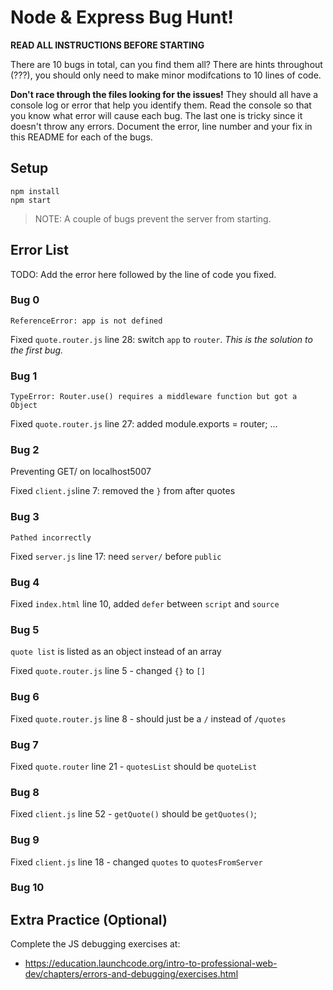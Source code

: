 # Node & Express Bug Hunt!

**READ ALL INSTRUCTIONS BEFORE STARTING**

There are 10 bugs in total, can you find them all? There are hints throughout (???), you should only need to make minor modifcations to 10 lines of code.

**Don't race through the files looking for the issues!** They should all have a console log or error that help you identify them. Read the console so that you know what error will cause each bug. The last one is tricky since it doesn't throw any errors. Document the error, line number and your fix in this README for each of the bugs.

## Setup
```
npm install
npm start
```

> NOTE: A couple of bugs prevent the server from starting.

## Error List

TODO: Add the error here followed by the line of code you fixed.

### Bug 0

`ReferenceError: app is not defined`

Fixed `quote.router.js` line 28: switch `app` to `router`. _This is the solution to the first bug._

### Bug 1

`TypeError: Router.use() requires a middleware function but got a Object`

Fixed `quote.router.js` line 27:  added module.exports = router;
...

### Bug 2

Preventing GET/ on localhost5007

Fixed `client.js`line 7:  removed the `}` from after quotes

### Bug 3

`Pathed incorrectly`

Fixed `server.js` line 17:  need `server/` before `public`

### Bug 4

Fixed `index.html` line 10, added `defer` between `script` and `source`

### Bug 5
`quote list` is listed as an object instead of an array

Fixed `quote.router.js` line 5 - changed `{}` to `[]`


### Bug 6

Fixed `quote.router.js` line 8 - should just be a `/` instead of `/quotes`

### Bug 7

Fixed `quote.router` line 21 - `quotesList` should be `quoteList`

### Bug 8

Fixed `client.js` line 52 - `getQuote()` should be `getQuotes()`;

### Bug 9

Fixed `client.js` line 18 - changed `quotes` to `quotesFromServer`

### Bug 10

## Extra Practice (Optional)

Complete the JS debugging exercises at:

- https://education.launchcode.org/intro-to-professional-web-dev/chapters/errors-and-debugging/exercises.html
